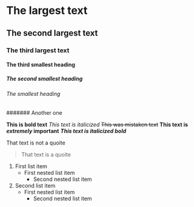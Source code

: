 # The largest text
## The second largest text
### The third largest text
#### The third smallest heading
##### The second smallest heading
###### The smallest heading
####### Another one

**This is bold text**
*This text is italicized*
~~This was mistaken text~~
**This text is _extremely_ important**
***This text is italicized bold***

That text is not a quoite
> That text is a quoite

1. First list item
   - First nested list item
     - Second nested list item
2. Second list item
   - First nested list item
     - Second nested list item
